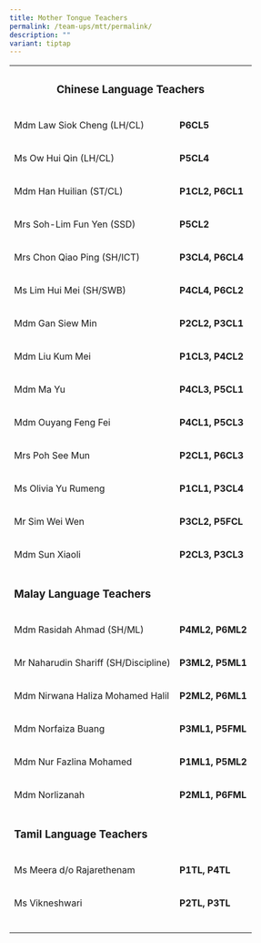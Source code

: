 ```yaml
---
title: Mother Tongue Teachers
permalink: /team-ups/mtt/permalink/
description: ""
variant: tiptap
---
```

<table style="minWidth: 50px">
<colgroup>
<col>
<col>
</colgroup>
<tbody>
<tr>
<th rowspan="1" colspan="2">
<h3><strong>Chinese Language Teachers</strong></h3>
</th>
</tr>
<tr>
<td rowspan="1" colspan="1">
<p>Mdm Law Siok Cheng (LH/CL)</p>
</td>
<td rowspan="1" colspan="1">
<p><strong>P6CL5</strong>
</p>
</td>
</tr>
<tr>
<td rowspan="1" colspan="1">
<p>Ms Ow Hui Qin (LH/CL)</p>
</td>
<td rowspan="1" colspan="1">
<p><strong>P5CL4</strong>
</p>
</td>
</tr>
<tr>
<td rowspan="1" colspan="1">
<p>Mdm Han Huilian (ST/CL)</p>
</td>
<td rowspan="1" colspan="1">
<p><strong>P1CL2, P6CL1</strong>
</p>
</td>
</tr>
<tr>
<td rowspan="1" colspan="1">
<p>Mrs Soh-Lim Fun Yen (SSD)</p>
</td>
<td rowspan="1" colspan="1">
<p><strong>P5CL2</strong>
</p>
</td>
</tr>
<tr>
<td rowspan="1" colspan="1">
<p>Mrs Chon Qiao Ping (SH/ICT)</p>
</td>
<td rowspan="1" colspan="1">
<p><strong>P3CL4, P6CL4</strong>
</p>
</td>
</tr>
<tr>
<td rowspan="1" colspan="1">
<p>Ms Lim Hui Mei (SH/SWB)</p>
</td>
<td rowspan="1" colspan="1">
<p><strong>P4CL4, P6CL2</strong>
</p>
</td>
</tr>
<tr>
<td rowspan="1" colspan="1">
<p>Mdm Gan Siew Min</p>
</td>
<td rowspan="1" colspan="1">
<p><strong>P2CL2, P3CL1</strong>
</p>
</td>
</tr>
<tr>
<td rowspan="1" colspan="1">
<p>Mdm Liu Kum Mei</p>
</td>
<td rowspan="1" colspan="1">
<p><strong>P1CL3, P4CL2</strong>
</p>
</td>
</tr>
<tr>
<td rowspan="1" colspan="1">
<p>Mdm Ma Yu</p>
</td>
<td rowspan="1" colspan="1">
<p><strong>P4CL3, P5CL1</strong>
</p>
</td>
</tr>
<tr>
<td rowspan="1" colspan="1">
<p>Mdm Ouyang Feng Fei</p>
</td>
<td rowspan="1" colspan="1">
<p><strong>P4CL1, P5CL3</strong>
</p>
</td>
</tr>
<tr>
<td rowspan="1" colspan="1">
<p>Mrs Poh See Mun</p>
</td>
<td rowspan="1" colspan="1">
<p><strong>P2CL1, P6CL3</strong>
</p>
</td>
</tr>
<tr>
<td rowspan="1" colspan="1">
<p>Ms Olivia Yu Rumeng</p>
</td>
<td rowspan="1" colspan="1">
<p><strong>P1CL1, P3CL4</strong>
</p>
</td>
</tr>
<tr>
<td rowspan="1" colspan="1">
<p>Mr Sim Wei Wen</p>
</td>
<td rowspan="1" colspan="1">
<p><strong>P3CL2, P5FCL</strong>
</p>
</td>
</tr>
<tr>
<td rowspan="1" colspan="1">
<p>Mdm Sun Xiaoli</p>
</td>
<td rowspan="1" colspan="1">
<p><strong>P2CL3, P3CL3</strong>
</p>
</td>
</tr>
<tr>
<td rowspan="1" colspan="2">
<p></p>
<h3><strong>Malay Language Teachers</strong></h3>
</td>
</tr>
<tr>
<td rowspan="1" colspan="1">
<p>Mdm Rasidah Ahmad (SH/ML)</p>
</td>
<td rowspan="1" colspan="1">
<p><strong>P4ML2, P6ML2</strong>
</p>
</td>
</tr>
<tr>
<td rowspan="1" colspan="1">
<p>Mr Naharudin Shariff (SH/Discipline)</p>
</td>
<td rowspan="1" colspan="1">
<p><strong>P3ML2, P5ML1</strong>
</p>
</td>
</tr>
<tr>
<td rowspan="1" colspan="1">
<p>Mdm Nirwana Haliza Mohamed Halil</p>
</td>
<td rowspan="1" colspan="1">
<p><strong>P2ML2, P6ML1</strong>
</p>
</td>
</tr>
<tr>
<td rowspan="1" colspan="1">
<p>Mdm Norfaiza Buang</p>
</td>
<td rowspan="1" colspan="1">
<p><strong>P3ML1, P5FML</strong>
</p>
</td>
</tr>
<tr>
<td rowspan="1" colspan="1">
<p>Mdm Nur Fazlina Mohamed</p>
</td>
<td rowspan="1" colspan="1">
<p><strong>P1ML1, P5ML2</strong>
</p>
</td>
</tr>
<tr>
<td rowspan="1" colspan="1">
<p>Mdm Norlizanah</p>
</td>
<td rowspan="1" colspan="1">
<p><strong>P2ML1, P6FML</strong>
</p>
</td>
</tr>
<tr>
<td rowspan="1" colspan="2">
<p></p>
<h3><strong>Tamil Language Teachers</strong></h3>
</td>
</tr>
<tr>
<td rowspan="1" colspan="1">
<p>Ms Meera d/o Rajarethenam</p>
</td>
<td rowspan="1" colspan="1">
<p><strong>P1TL, P4TL</strong>
</p>
</td>
</tr>
<tr>
<td rowspan="1" colspan="1">
<p>Ms Vikneshwari</p>
</td>
<td rowspan="1" colspan="1">
<p><strong>P2TL, P3TL</strong>
</p>
</td>
</tr>
<tr>
<td rowspan="1" colspan="1">
<p></p>
</td>
<td rowspan="1" colspan="1">
<p></p>
</td>
</tr>
</tbody>
</table>
<h3></h3>
<p></p>
